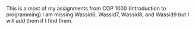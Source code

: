 This is a most of my assignments from COP 1000 (Introduction to programming)
I am missing Wassid6, Wassid7, Wassid8, and Wassid9 but I will add them if I find them. 
